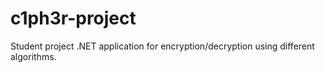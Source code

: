 # c1ph3r-project
Student project .NET application for encryption/decryption using different algorithms.

